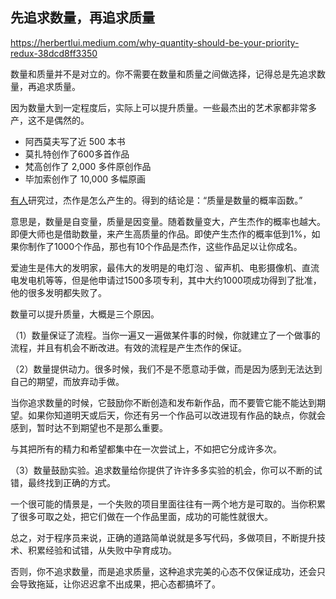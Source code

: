 ## 先追求数量，再追求质量

https://herbertlui.medium.com/why-quantity-should-be-your-priority-redux-38dcd8ff3350

数量和质量并不是对立的。你不需要在数量和质量之间做选择，记得总是先追求数量，再追求质量。

因为数量大到一定程度后，实际上可以提升质量。一些最杰出的艺术家都非常多产，这不是偶然的。

- 阿西莫夫写了近 500 本书
- 莫扎特创作了600多首作品
- 梵高创作了 2,000 多件原创作品
- 毕加索创作了 10,000 多幅原画

[有人](http://citeseerx.ist.psu.edu/viewdoc/download?doi=10.1.1.391.5108&rep=rep1&type=pdf)研究过，杰作是怎么产生的。得到的结论是：“质量是数量的概率函数。”

意思是，数量是自变量，质量是因变量。随着数量变大，产生杰作的概率也越大。即便大师也是借助数量，来产生高质量的作品。即使产生杰作的概率低到1%，如果你制作了1000个作品，那也有10个作品是杰作，这些作品足以让你成名。

爱迪生是伟大的发明家，最伟大的发明是的电灯泡 、留声机、电影摄像机、直流电发电机等等，但是他申请过1500多项专利，其中大约1000项成功得到了批准，他的很多发明都失败了。

数量可以提升质量，大概是三个原因。

（1）数量保证了流程。当你一遍又一遍做某件事的时候，你就建立了一个做事的流程，并且有机会不断改进。有效的流程是产生杰作的保证。

（2）数量提供动力。很多时候，我们不是不愿意动手做，而是因为感到无法达到自己的期望，而放弃动手做。

当你追求数量的时候，它鼓励你不断创造和发布新作品，而不要管它能不能达到期望。如果你知道明天或后天，你还有另一个作品可以改进现有作品的缺点，你就会感到，暂时达不到期望也不是那么重要。

与其把所有的精力和希望都集中在一次尝试上，不如把它分成许多次。

（3）数量鼓励实验。追求数量给你提供了许许多多实验的机会，你可以不断的试错，最终找到正确的方式。

一个很可能的情景是，一个失败的项目里面往往有一两个地方是可取的。当你积累了很多可取之处，把它们做在一个作品里面，成功的可能性就很大。

总之，对于程序员来说，正确的道路简单说就是多写代码，多做项目，不断提升技术、积累经验和试错，从失败中孕育成功。

否则，你不追求数量，而是追求质量，这种追求完美的心态不仅保证成功，还会只会导致拖延，让你迟迟拿不出成果，把心态都搞坏了。
